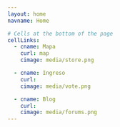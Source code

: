 ```yaml
---
layout: home
navname: Home

# Cells at the bottom of the page
cellLinks:
  - cname: Mapa
    curl: map
    cimage: media/store.png

  - cname: Ingreso
    curl: 
    cimage: media/vote.png

  - cname: Blog
    curl: 
    cimage: media/forums.png
---
```

